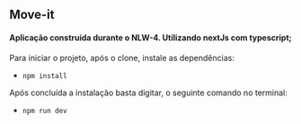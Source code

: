 ## Move-it

#### Aplicação construída durante o NLW-4. Utilizando nextJs com typescript;

Para iniciar o projeto, após o clone, instale as dependências:

- `npm install`

Após concluída a instalação basta digitar, o seguinte comando no terminal:

- `npm run dev`
